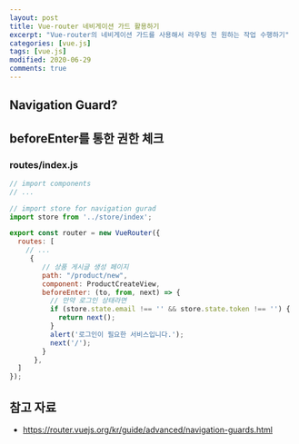 ```yaml
---
layout: post
title: Vue-router 네비게이션 가드 활용하기
excerpt: "Vue-router의 네비게이션 가드를 사용해서 라우팅 전 원하는 작업 수행하기"
categories: [vue.js]
tags: [vue.js]
modified: 2020-06-29
comments: true
---
```



## Navigation Guard?

## beforeEnter를 통한 권한 체크

### routes/index.js
~~~ javascript
// import components
// ...

// import store for navigation gurad
import store from '../store/index';

export const router = new VueRouter({ 
  routes: [
    // ...
     {
        // 상품 게시글 생성 페이지
        path: "/product/new",
        component: ProductCreateView,
        beforeEnter: (to, from, next) => {
          // 만약 로그인 상태라면
          if (store.state.email !== '' && store.state.token !== '') {
            return next();
          }
          alert('로그인이 필요한 서비스입니다.');
          next('/');
        }
      },
  ]
});

~~~



## 참고 자료
* https://router.vuejs.org/kr/guide/advanced/navigation-guards.html
